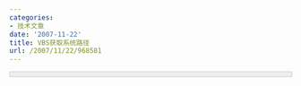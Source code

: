 ```yaml
---
categories:
- 技术文章
date: '2007-11-22'
title: VBS获取系统路径
url: /2007/11/22/968581
---
```



<div style="border: 1px solid #cccccc; padding: 4px 5px 4px 4px; background-color: #eeeeee; font-size: 13px; width: 98%;"><!--

Code highlighting produced by Actipro CodeHighlighter (freeware)

http://www.CodeHighlighter.com/

--><span style="color: #008080;">1</span>&nbsp;<span style="color: #0000ff;">Set</span><span style="color: #000000;">&nbsp;fso&nbsp;</span><span style="color: #000000;">=</span><span style="color: #000000;">&nbsp;</span><span style="color: #0000ff;">CreateObject</span><span style="color: #000000;">(</span><span style="color: #000000;">"</span><span style="color: #000000;">Scripting.FileSystemObject</span><span style="color: #000000;">"</span><span style="color: #000000;">)

</span><span style="color: #008080;">2</span> <span style="color: #000000;">path = fso.GetSpecialFolder(</span><span style="color: #000000;">0</span><span style="color: #000000;">)</span></div>
<span style="color: #000000;">

GetSpecialFolder可以传几个参数，如下：

</span>
<table style="border: 1px solid green;" cellpadding="0" cellspacing="0">
    <tbody>
        <tr bgcolor="green" valign="top">
            <th width="30%">Constant</th>
            <th width="11%">Value</th>
            <th width="59%">Description</th>
        </tr>
        <tr valign="top">
            <td width="30%">WindowsFolder</td>
            <td width="11%">0</td>
            <td width="59%">The Windows folder contains files installed by the Windows
            operating system.</td>
        </tr>
        <tr valign="top">
            <td width="30%">SystemFolder</td>
            <td width="11%">1</td>
            <td width="59%">The System folder contains libraries, fonts, and device
            drivers.</td>
        </tr>
        <tr valign="top">
            <td width="30%">TemporaryFolder</td>
            <td width="11%">2</td>
            <td width="59%">The Temp folder is used to store temporary files. Its path is
            found in the TMP environment variable.</td>
        </tr>
    </tbody>
</table>